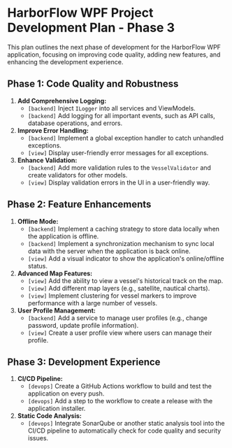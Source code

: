 # HarborFlow WPF Project Development Plan - Phase 3

This plan outlines the next phase of development for the HarborFlow WPF application, focusing on improving code quality, adding new features, and enhancing the development experience.

## Phase 1: Code Quality and Robustness

1.  **Add Comprehensive Logging:**
    *   `[backend]` Inject `ILogger` into all services and ViewModels.
    *   `[backend]` Add logging for all important events, such as API calls, database operations, and errors.
2.  **Improve Error Handling:**
    *   `[backend]` Implement a global exception handler to catch unhandled exceptions.
    *   `[view]` Display user-friendly error messages for all exceptions.
3.  **Enhance Validation:**
    *   `[backend]` Add more validation rules to the `VesselValidator` and create validators for other models.
    *   `[view]` Display validation errors in the UI in a user-friendly way.

## Phase 2: Feature Enhancements

1.  **Offline Mode:**
    *   `[backend]` Implement a caching strategy to store data locally when the application is offline.
    *   `[backend]` Implement a synchronization mechanism to sync local data with the server when the application is back online.
    *   `[view]` Add a visual indicator to show the application's online/offline status.
2.  **Advanced Map Features:**
    *   `[view]` Add the ability to view a vessel's historical track on the map.
    *   `[view]` Add different map layers (e.g., satellite, nautical charts).
    *   `[view]` Implement clustering for vessel markers to improve performance with a large number of vessels.
3.  **User Profile Management:**
    *   `[backend]` Add a service to manage user profiles (e.g., change password, update profile information).
    *   `[view]` Create a user profile view where users can manage their profile.

## Phase 3: Development Experience

1.  **CI/CD Pipeline:**
    *   `[devops]` Create a GitHub Actions workflow to build and test the application on every push.
    *   `[devops]` Add a step to the workflow to create a release with the application installer.
2.  **Static Code Analysis:**
    *   `[devops]` Integrate SonarQube or another static analysis tool into the CI/CD pipeline to automatically check for code quality and security issues.